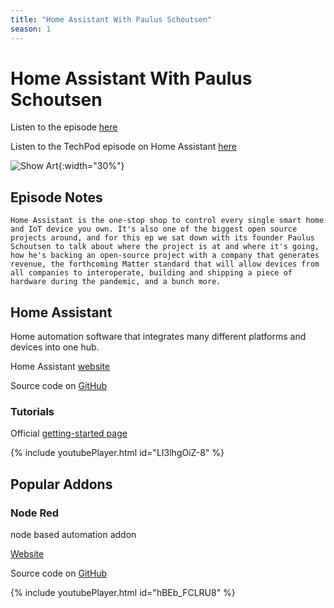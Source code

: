 ```yaml
---
title: "Home Assistant With Paulus Schoutsen"
season: 1
---
```

# Home Assistant With Paulus Schoutsen

Listen to the episode [here](https://fosspod.content.town/episodes/home-assistant-with-paulus-schoutsen)

Listen to the TechPod episode on Home Assistant [here](https://techpod.content.town/episodes/59-how-you-know-youre-living-in-the-future-s8PvcUbe)

![Show Art](https://image.simplecastcdn.com/images/369e8282-bab3-4f89-8844-5a60aee0d43c/11c59557-aa9e-462d-acb3-de0df1595f37/3000x3000/2048px-home-assistant-logo-svg2.jpg){:width="30%"}

## Episode Notes
```
Home Assistant is the one-stop shop to control every single smart home and IoT device you own. It's also one of the biggest open source projects around, and for this ep we sat down with its founder Paulus Schoutsen to talk about where the project is at and where it's going, how he's backing an open-source project with a company that generates revenue, the forthcoming Matter standard that will allow devices from all companies to interoperate, building and shipping a piece of hardware during the pandemic, and a bunch more.
```

## Home Assistant

Home automation software that integrates many different platforms and devices into one hub.

Home Assistant [website](https://www.home-assistant.io/)

Source code on [GitHub](https://github.com/home-assistant)

### Tutorials

Official [getting-started page](https://www.home-assistant.io/getting-started/)

{% include youtubePlayer.html id="LI3lhgOiZ-8" %}

## Popular Addons

### Node Red

node based automation addon

[Website](https://nodered.org/)

Source code on [GitHub](https://github.com/node-red)

{% include youtubePlayer.html id="hBEb_FCLRU8" %}